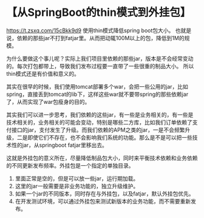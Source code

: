 # 【从SpringBoot的thin模式到外挂包】 

https://t.zsxq.com/15cBkk9d9 使用thin模式降低spring boot包大小。
也就是说，依赖的那些jar不打到fatjar里。从而把动辄100M以上的包，降低到1M的规模。

为什么要做这个事儿呢？实际上我们项目里依赖的那些jar，版本是不会经常变动的。每次打包都带上，导致我们发布过程要一直带了一些很重的制品大小。
所以thin模式还是有价值和意义的。

其实在很早的时候，我们使用tomcat部署多个war，会把一些公用的jar，比如spring，直接丢到tomcat的lib下，这样这些war就不要带spring的那些依赖jar了，从而实现了war包瘦身的目的。

其实我们可以进一步思考，我们依赖的这些jar，有一些是业务相关的，有一些是技术相关的，业务相关的可能会变动，特别是哪些二方库，比如我们订单依赖了支付接口的jar，支付发生了升级。而我们依赖的APM之类的jar，一是不会频繁升级，二是即使它们不存在，也不会影响我们系统的功能。那么是不是可以把一些技术性的jar，从springboot fatjar里移出去。

这就是外挂包的意义所在，尽量降低制品包大小，同时来平衡技术依赖和业务依赖的不同更新发布频率。外挂包是一个指定的单独目录。
1. 里面正常是空的，但是可以放一些jar，运行期加载。
2. 这里的jar一般需要是非业务功能的，独立升级维护。
3. 如果一个jar的不同版本，同时存在与外挂包，以及fatjar，默认外挂包优先。
4. 在开发测试环境，可以通过外挂包来测试新版本的业务功能，而不需要重新发布。